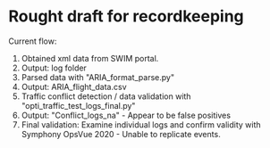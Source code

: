 # Rought draft for recordkeeping

Current flow:

1. Obtained xml data from SWIM portal.
2. Output: log folder
3. Parsed data with "ARIA_format_parse.py"
4. Output: ARIA_flight_data.csv
5. Traffic conflict detection / data validation with "opti_traffic_test_logs_final.py"
6. Output: "Conflict_logs_na" - Appear to be false positives
7. Final validation: Examine individual logs and confirm validity with Symphony OpsVue 2020 - Unable to replicate events.

